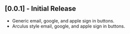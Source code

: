 ## [0.0.1] - Initial Release

- Generic email, google, and apple sign in buttons.
- Arculus style email, google, and apple sign in buttons.